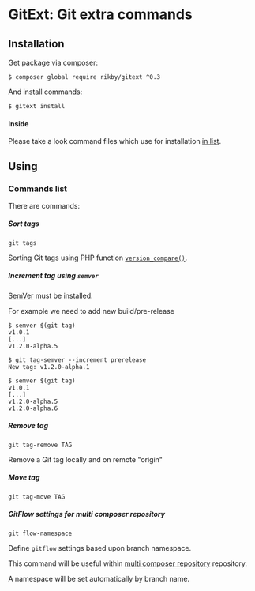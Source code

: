 # GitExt: Git extra commands
## Installation
Get package via composer:
```
$ composer global require rikby/gitext ^0.3
```
And install commands:
```
$ gitext install
```

#### Inside
Please take a look command files which use for installation [in list](src/shell/command).

## Using
### Commands list
There are commands:
##### Sort tags
```
git tags
```
Sorting Git tags using PHP function [`version_compare()`](http://php.net/version_compare).

##### Increment tag using `semver`
[SemVer](https://github.com/npm/node-semver) must be installed.

For example we need to add new build/pre-release
```
$ semver $(git tag)
v1.0.1
[...]
v1.2.0-alpha.5

$ git tag-semver --increment prerelease
New tag: v1.2.0-alpha.1

$ semver $(git tag)
v1.0.1
[...]
v1.2.0-alpha.5
v1.2.0-alpha.6
```

##### Remove tag
```
git tag-remove TAG
```
Remove a Git tag locally and on remote "origin"
##### Move tag
```
git tag-move TAG
```
##### GitFlow settings for multi composer repository
```
git flow-namespace
```
Define `gitflow` settings based upon branch namespace.

This command will be useful within [multi composer repository](../../../../andkirby/multi-repo-composer) repository.

A namespace will be set automatically by branch name.
